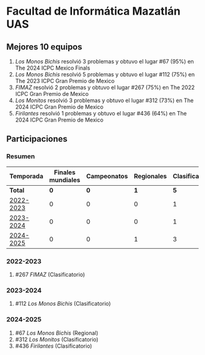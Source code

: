 ---
---

# Facultad de Informática Mazatlán UAS

## Mejores 10 equipos

1. _Los Monos Bichis_ resolvió 3 problemas y obtuvo el lugar #67 (95%) en The 2024 ICPC Mexico Finals
1. _Los Monos Bichis_ resolvió 5 problemas y obtuvo el lugar #112 (75%) en The 2023 ICPC Gran Premio de Mexico
1. _FIMAZ_ resolvió 2 problemas y obtuvo el lugar #267 (75%) en The 2022 ICPC Gran Premio de Mexico
1. _Los Monitos_ resolvió 3 problemas y obtuvo el lugar #312 (73%) en The 2024 ICPC Gran Premio de Mexico
1. _Firilantes_ resolvió 1 problemas y obtuvo el lugar #436 (64%) en The 2024 ICPC Gran Premio de Mexico

## Participaciones

### Resumen

| Temporada | Finales mundiales | Campeonatos | Regionales | Clasificatorios | Equipos |
| --- | --- | --- | --- | --- | --- |
| **Total** | **0** | **0** | **1** | **5** | **5** |
| [2022-2023](#2022-2023) | 0 | 0 | 0 | 1 | 1 |
| [2023-2024](#2023-2024) | 0 | 0 | 0 | 1 | 1 |
| [2024-2025](#2024-2025) | 0 | 0 | 1 | 3 | 3 |

### 2022-2023

1. #267 _FIMAZ_ (Clasificatorio)

### 2023-2024

1. #112 _Los Monos Bichis_ (Clasificatorio)

### 2024-2025

1. #67 _Los Monos Bichis_ (Regional)
1. #312 _Los Monitos_ (Clasificatorio)
1. #436 _Firilantes_ (Clasificatorio)



